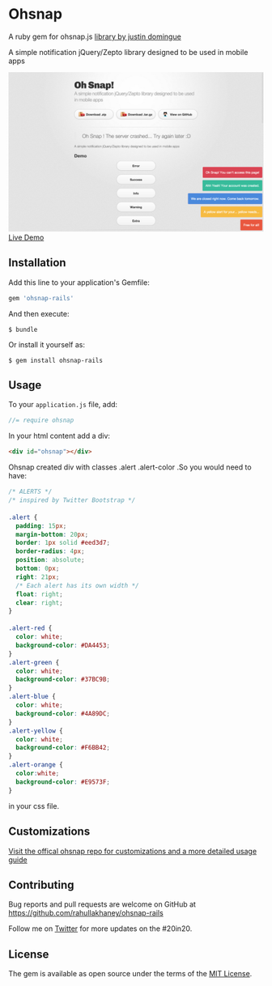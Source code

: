 # Ohsnap

A ruby gem for ohsnap.js [library by justin domingue](https://github.com/justindomingue)

A simple notification jQuery/Zepto library designed to be used in mobile apps

![Ohsnap Alerts in action](/ohsnap.png)
[Live Demo](http://justindomingue.github.io/ohSnap/)

## Installation

Add this line to your application's Gemfile:

```ruby
gem 'ohsnap-rails'
```

And then execute:

    $ bundle

Or install it yourself as:

    $ gem install ohsnap-rails

## Usage

To your ```application.js``` file, add:
```Javascript
//= require ohsnap
```

In your html content add a div:
```HTML
<div id="ohsnap"></div>
```

Ohsnap created div with classes .alert .alert-color .So you would need to have:

```CSS
/* ALERTS */
/* inspired by Twitter Bootstrap */

.alert {
  padding: 15px;
  margin-bottom: 20px;
  border: 1px solid #eed3d7;
  border-radius: 4px;
  position: absolute;
  bottom: 0px;
  right: 21px;
  /* Each alert has its own width */
  float: right;
  clear: right;
}

.alert-red {
  color: white;
  background-color: #DA4453;
}
.alert-green {
  color: white;
  background-color: #37BC9B;
}
.alert-blue {
  color: white;
  background-color: #4A89DC;
}
.alert-yellow {
  color: white;
  background-color: #F6BB42;
}
.alert-orange {
  color:white;
  background-color: #E9573F;
}
```

in your css file.

## Customizations

[Visit the offical ohsnap repo for customizations and a more detailed usage guide](https://github.com/justindomingue/ohSnap)

## Contributing

Bug reports and pull requests are welcome on GitHub at https://github.com/rahullakhaney/ohsnap-rails

Follow me on [Twitter](https://www.twitter.com/istereotype) for more updates on the #20in20.


## License

The gem is available as open source under the terms of the [MIT License](http://opensource.org/licenses/MIT).

